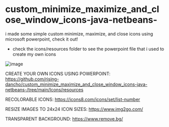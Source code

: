 # custom_minimize_maximize_and_close_window_icons-java-netbeans-
i made some simple custom minimize, maximize, and close icons using microsoft powerpoint, check it out!

- check the icons/resources folder to see the powerpoint file that i used to create my own icons


![image](https://user-images.githubusercontent.com/43742265/187011262-793e2f71-f2d5-46a5-a550-e898593be3ed.png)



CREATE YOUR OWN ICONS USING POWERPOINT:   https://github.com/rising-dancho/custom_minimize_maximize_and_close_window_icons-java-netbeans-/tree/main/Icons/resources

RECOLORABLE ICONS:                        https://icons8.com/icons/set/list-number

RESIZE IMAGES TO 24x24 ICON SIZES:        https://www.img2go.com/

TRANSPARENT BACKGROUND:                   https://www.remove.bg/
